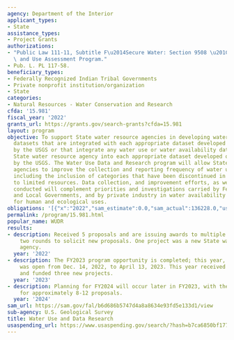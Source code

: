 ```yaml
---
agency: Department of the Interior
applicant_types:
- State
assistance_types:
- Project Grants
authorizations:
- "Public Law 111-11, Subtitle F\u2014Secure Water: Section 9508 \u201CWater Availability\
  \ and Use Assessment Program."
- Pub. L. PL 117-58.
beneficiary_types:
- Federally Recognized Indian Tribal Governments
- Private nonprofit institution/organization
- State
categories:
- Natural Resources - Water Conservation and Research
cfda: '15.981'
fiscal_year: '2022'
grants_url: https://grants.gov/search-grants?cfda=15.981
layout: program
objective: To support State water resource agencies in developing water use and availability
  datasets that are integrated with each appropriate dataset developed or maintained
  by the USGS or that integrate any water use or water availability dataset of the
  State water resource agency into each appropriate dataset developed or maintained
  by the USGS. The Water Use Data and Research program will allow State Water Resource
  agencies to improve the collection and reporting frequency of water use categories,
  including the inclusion of categories that have been discontinued in the past due
  to limited resources. Data collection, and improvement efforts, as well as research
  conducted will complement priorities and investigations carried by Federal, State,
  and Local Governments, and by private industry in water availability assessments
  for human and ecological uses.
obligations: '[{"x":"2022","sam_estimate":0.0,"sam_actual":136228.0,"usa_spending_actual":103776.66},{"x":"2023","sam_estimate":60195.0,"sam_actual":0.0,"usa_spending_actual":43320.59},{"x":"2024","sam_estimate":100000.0,"sam_actual":0.0,"usa_spending_actual":0.0}]'
permalink: /program/15.981.html
popular_name: WUDR
results:
- description: Received 5 proposals and are issuing awards to multiple agencies through
    two rounds to solicit new proposals. One project was a new State water resource
    agency.
  year: '2022'
- description: The FY2023 program opportunity is completed; this year, the opportunity
    was open from Dec. 14, 2022, to April 13, 2023. This year received three proposals
    and funded three new projects.
  year: '2023'
- description: Planning for FY2024 will occur later in FY2023, with the expectation
    for approximately 8-12 proposals.
  year: '2024'
sam_url: https://sam.gov/fal/b6d686b5747d4a8a8634e93fd5e133d1/view
sub-agency: U.S. Geological Survey
title: Water Use and Data Research
usaspending_url: https://www.usaspending.gov/search/?hash=b7ca6850bf1776fbe6b77395ea0ed47f
---
```

